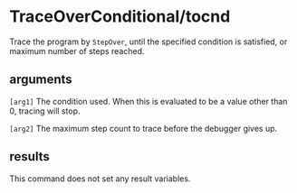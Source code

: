 # TraceOverConditional/tocnd

Trace the program by `StepOver`, until the specified condition is satisfied, or maximum number of steps reached.

## arguments

`[arg1]` The condition used. When this is evaluated to be a value other than 0, tracing will stop.

`[arg2]` The maximum step count to trace before the debugger gives up.

## results

This command does not set any result variables.
